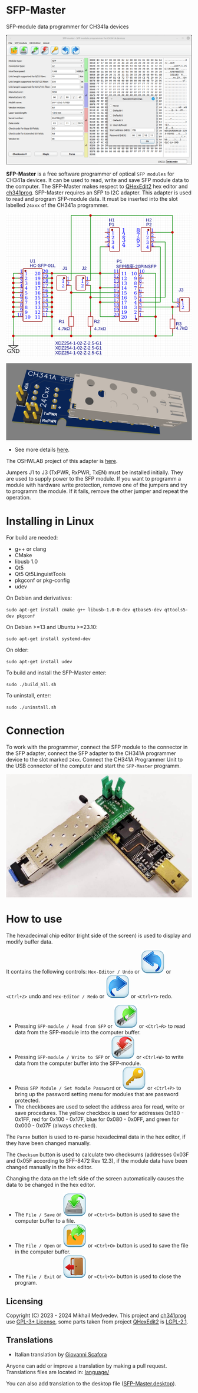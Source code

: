 # SFP-Master
SFP-module data programmer for CH341a devices

![SFP-Master](img/screenshot.png) 

**SFP-Master** is a free software programmer of optical `SFP modules` for CH341a
devices. It can be used to read, write and save SFP module data to the computer. 
The SFP-Master makes respect to [QHexEdit2](https://github.com/Simsys/qhexedit2) 
hex editor and [ch341prog](https://github.com/setarcos/ch341prog).
SFP-Master requires an SFP to I2C adapter. This adapter is used to read and 
program SFP-module data. It must be inserted into the slot labelled `24xxx` of 
the CH341a programmer.

![Adapter schematic](img/my_sfp_adapter_sch.png)

![Adapter schematic](img/my_sfp_adapter_3d.png)

- See more details [here](https://github.com/bigbigmdm/Tools_for_CH341A_programmer?tab=readme-ov-file#Homemade-Chip-adapters).

The OSHWLAB project of this adapter is [here](https://oshwlab.com/einkreader/ch341a_sfp_adapter).

Jumpers J1 to J3 (TxPWR, RxPWR, TxEN) must be installed initially. They are used
to supply power to the SFP module. If you want to programm a module with 
hardware write protection, remove one of the jumpers and try to programm 
the module. 
If it fails, remove the other jumper and repeat the operation.

# Installing in Linux

For build are needed:
- g++ or clang
- CMake
- libusb 1.0
- Qt5
- Qt5 Qt5LinguistTools
- pkgconf or pkg-config
- udev

On Debian and derivatives:

`sudo apt-get install cmake g++ libusb-1.0-0-dev qtbase5-dev qttools5-dev pkgconf`

On Debian >=13 and Ubuntu >=23.10:

`sudo apt-get install systemd-dev`

On older:

`sudo apt-get install udev`

To build and install the SFP-Master enter:

`sudo ./build_all.sh`

To uninstall, enter:

`sudo ./uninstall.sh`

# Connection

To work with the programmer, connect the SFP module to the connector in the SFP
 adapter, connect the SFP adapter to the CH341A programmer device to the slot 
 marked `24xx`. Connect the CH341A Programmer Unit to the USB connector of the
 computer and start the `SFP-Master` programm.

![Connection](img/connection.jpg)

# How to use
The hexadecimal chip editor (right side of the screen) is used to display and 
modify buffer data.

It contains the following controls: `Hex-Editor / Undo` or ![Undo](img/undo64.png)
 or `<Ctrl+Z>` undo and 
`Hex-Editor / Redo` or ![Redo](img/redo64.png) or `<Ctrl+Y>` redo.

- Pressing `SFP-module / Read from SFP` or ![Read](img/read64.png) or `<Ctrl+R>`
 to read data from the SFP-module into the computer buffer.
- Pressing `SFP-module / Write to SFP` or ![Write](img/write64.png) or `<Ctrl+W>`
 to write data from the 
computer buffer into the SFP-module.
- Press `SFP Module / Set Module Password` or ![Password](img/password64.png) or
 `<Ctrl+P>` to bring up
the password setting menu for modules that are password protected.
- The checkboxes are used to select the address area for read, write or save
 procedures. The yellow checkbox is used for addresses 0x180 - 0x1FF, red for 
 0x100 - 0x17F, blue for 0x080 - 0x0FF, and green for 0x000 - 0x07F (always 
 checked).

The `Parse` button is used to re-parse hexadecimal data in the hex editor, if 
they have been changed manually.

The `Checksum` button is used to calculate two checksums (addresses 0x03F and 
0x05F according to SFF-8472 Rev 12.3), 
if the module data have been changed manually in the hex editor.

Changing the data on the left side of the screen automatically causes the data 
to be changed in the hex editor.

- The `File / Save` or ![Save](img/save64.png) or `<Ctrl+S>` button is used to 
save the computer buffer to a file.
- The `File / Open`  or ![Open](img/open64.png) or `<Ctrl+O>` button is used to 
save the file in the computer buffer.
- The `File / Exit`  or ![Open](img/exit64.png) or `<Ctrl+X>` button is used to 
close the program. 

## Licensing

Copyright (C) 2023 - 2024 Mikhail Medvedev. 
This project and [ch341prog](https://github.com/setarcos/ch341prog) use 
[GPL-3+ License](https://www.gnu.org/licenses/gpl-3.0.html), 
some parts taken from project [QHexEdit2](https://github.com/Simsys/qhexedit2) 
is [LGPL-2.1](https://www.gnu.org/licenses/old-licenses/lgpl-2.1.html). 

## Translations

- Italian translation by [Giovanni Scafora](https://github.com/giovanni69)

Anyone can add or improve a translation by making a pull request.
Translations files are located in:
[language/](https://github.com/bigbigmdm/SFP-Master/tree/main/language) 

You can also add translation to the desktop file ([SFP-Master.desktop](https://github.com/bigbigmdm/SFP-Master/blob/main/other/SFP-Master.desktop)).

